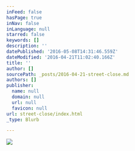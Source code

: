 ```yaml
---
inFeed: false
hasPage: true
inNav: false
inLanguage: null
starred: false
keywords: []
description: ''
datePublished: '2016-05-08T14:31:46.559Z'
dateModified: '2016-04-21T11:02:40.166Z'
title: ''
author: []
sourcePath: _posts/2016-04-21-street-close.md
authors: []
publisher:
  name: null
  domain: null
  url: null
  favicon: null
url: street-close/index.html
_type: Blurb

---
```

![](https://the-grid-user-content.s3-us-west-2.amazonaws.com/742803ae-7eee-4ea0-8a72-0e7e0c54e24e.jpg)